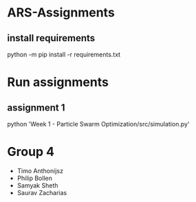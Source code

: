 # ARS-Assignments

## install requirements
python -m pip install -r requirements.txt

# Run assignments
## assignment 1
python 'Week 1 - Particle Swarm Optimization/src/simulation.py'

# Group 4
- Timo Anthonijsz
- Philip Bollen
- Samyak Sheth
- Saurav Zacharias